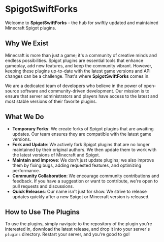 # SpigotSwiftForks

Welcome to **SpigotSwiftForks** – the hub for swiftly updated and maintained Minecraft Spigot plugins.

## Why We Exist

Minecraft is more than just a game; it's a community of creative minds and endless possibilities. Spigot plugins are essential tools that enhance gameplay, add new features, and keep the community vibrant. However, keeping these plugins up-to-date with the latest game versions and API changes can be a challenge. That's where **SpigotSwiftForks** comes in.

We are a dedicated team of developers who believe in the power of open-source software and community-driven development. Our mission is to ensure that server administrators and players have access to the latest and most stable versions of their favorite plugins.

## What We Do

- **Temporary Forks**: We create forks of Spigot plugins that are awaiting updates. Our team ensures they are compatible with the latest game versions.
- **Fork and Update**: We actively fork Spigot plugins that are no longer maintained by their original authors. We then update them to work with the latest versions of Minecraft and Spigot.
- **Maintain and Improve**: We don't just update plugins; we also improve them by fixing bugs, adding requested features, and optimizing performance.
- **Community Collaboration**: We encourage community contributions and feedback. If you have a suggestion or want to contribute, we're open to pull requests and discussions.
- **Quick Releases**: Our name isn't just for show. We strive to release updates quickly after a new Spigot or Minecraft version is released.

## How to Use The Plugins

To use the plugins, simply navigate to the repository of the plugin you're interested in, download the latest release, and drop it into your server's `plugins` directory. Restart your server, and you're good to go!
